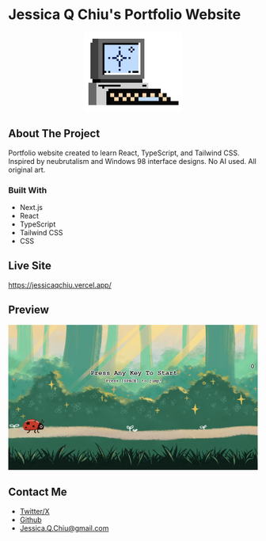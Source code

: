 # Jessica Q Chiu's Portfolio Website

<div align="center">
  <a href="https://jessicaqchiu.vercel.app/">
    <img src="https://raw.githubusercontent.com/JessicaQChiu/jessica-q-chiu-portfolio/master/public/images/computer-icon.png" alt="Art of a retro computer" width="200" height="160">
  </a>
</div>

## About The Project

Portfolio website created to learn React, TypeScript, and Tailwind CSS. Inspired by neubrutalism and Windows 98 interface designs. No AI used. All original art. 

### Built With
* Next.js
* React
* TypeScript
* Tailwind CSS
* CSS

## Live Site
https://jessicaqchiu.vercel.app/

## Preview

<div align="center">
  <a href="https://jessicaqchiu.vercel.app/">
      <img src="https://raw.githubusercontent.com/JessicaQChiu/ladybug-jumper-game/main/imgs/ladybug-game-preview.png" alt="Screenshot preview of Jessica Q Chiu's portfolio website" width="750">
  </a>
</div>

## Contact Me

* [Twitter/X](https://twitter.com/jessicaqchiu)
* [Github](https://github.com/JessicaQChiu)
* Jessica.Q.Chiu@gmail.com
